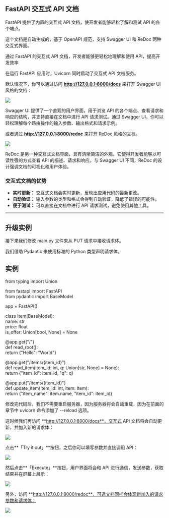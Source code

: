 ## FastAPI 交互式 API 文档

FastAPI 提供了内置的交互式 API 文档，使开发者能够轻松了解和测试 API 的各个端点。

这个文档是自动生成的，基于 OpenAPI 规范，支持 Swagger UI 和 ReDoc 两种交互式界面。

通过 FastAPI 的交互式 API 文档，开发者能够更轻松地理解和使用 API，提高开发效率

在运行 FastAPI 应用时，Uvicorn 同时启动了交互式 API 文档服务。

默认情况下，你可以通过访问 **http://127.0.0.1:8000/docs** 来打开 Swagger UI 风格的文档：

![](https://www.runoob.com/wp-content/uploads/2023/12/index-01-swagger-ui-simple.png)

Swagger UI 提供了一个直观的用户界面，用于浏览 API 的各个端点、查看请求和响应的结构，并支持直接在文档中进行 API 请求测试。通过 Swagger UI，你可以轻松理解每个路由操作的输入参数、输出格式和请求示例。

或者通过 **http://127.0.0.1:8000/redoc** 来打开 ReDoc 风格的文档。

![](https://www.runoob.com/wp-content/uploads/2023/12/index-02-redoc-simple.png)

ReDoc 是另一种交互式文档界面，具有清晰简洁的外观。它使得开发者能够以可读性强的方式查看 API 的描述、请求和响应。与 Swagger UI 不同，ReDoc 的设计强调文档的可视化和用户体验。

### 交互式文档的优势

+   **实时更新：** 交互式文档会实时更新，反映出应用代码的最新更改。
+   **自动验证：** 输入参数的类型和格式会得到自动验证，降低了错误的可能性。
+   **便于测试：** 可以直接在文档中进行 API 请求测试，避免使用其他工具。

* * *

## 升级实例

接下来我们修改 main.py 文件来从 PUT 请求中接收请求体。

我们借助 Pydantic 来使用标准的 Python 类型声明请求体。

## 实例

from typing import Union

from fastapi import FastAPI  
from pydantic import BaseModel

app \= FastAPI()

class Item(BaseModel):  
    name: str  
    price: float  
    is\_offer: Union\[bool, None\] \= None

@app.get("/")  
def read\_root():  
    return {"Hello": "World"}

@app.get("/items/{item\_id}")  
def read\_item(item\_id: int, q: Union\[str, None\] \= None):  
    return {"item\_id": item\_id, "q": q}

@app.put("/items/{item\_id}")  
def update\_item(item\_id: int, item: Item):  
    return {"item\_name": item.name, "item\_id": item\_id}

修改完代码后，我们不需要重启服务器，因为服务器将会自动重载，因为在前面的章节中 uvicorn 命令添加了 \--reload 选项。

这时候我们再访问 **http://127.0.0.1:8000/docs**，交互式 API 文档将会自动更新，并加入新的请求体：

![](https://www.runoob.com/wp-content/uploads/2023/12/index-03-swagger-02.png)

点击**「Try it out」**按钮，之后你可以填写参数并直接调用 API：

![](https://www.runoob.com/wp-content/uploads/2023/12/index-04-swagger-03.png)

然后点击**「Execute」**按钮，用户界面将会和 API 进行通信，发送参数，获取结果并在屏幕上展示：

![](https://www.runoob.com/wp-content/uploads/2023/12/index-05-swagger-04.png)

另外，访问 **http://127.0.0.1:8000/redoc**，可选文档同样会体现新加入的请求参数和请求体：

![](https://www.runoob.com/wp-content/uploads/2023/12/index-06-redoc-02.png)